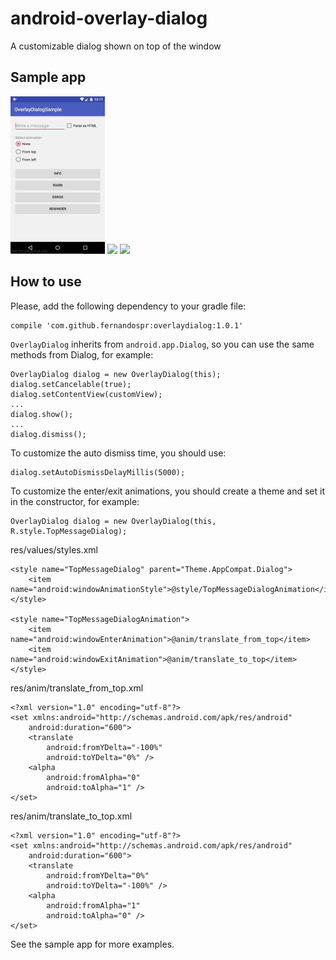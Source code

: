 # android-overlay-dialog
A customizable dialog shown on top of the window

## Sample app

<img src="screenshots/demo_none.gif" width="30%"/> <img src="screenshots/demo_from_top_or_left.gif" width="30%"/> <img src="screenshots/demo_html.gif" width="30%"/>

## How to use
Please, add the following dependency to your gradle file:
```
compile 'com.github.fernandospr:overlaydialog:1.0.1'
```

`OverlayDialog` inherits from `android.app.Dialog`, so you can use the same methods from Dialog, for example:
```
OverlayDialog dialog = new OverlayDialog(this);
dialog.setCancelable(true);
dialog.setContentView(customView);
...
dialog.show();
...
dialog.dismiss();
```

To customize the auto dismiss time, you should use:
```
dialog.setAutoDismissDelayMillis(5000);
```

To customize the enter/exit animations, you should create a theme and set it in the constructor, for example:
```
OverlayDialog dialog = new OverlayDialog(this, R.style.TopMessageDialog);
```

res/values/styles.xml
```
<style name="TopMessageDialog" parent="Theme.AppCompat.Dialog">
    <item name="android:windowAnimationStyle">@style/TopMessageDialogAnimation</item>
</style>

<style name="TopMessageDialogAnimation">
    <item name="android:windowEnterAnimation">@anim/translate_from_top</item>
    <item name="android:windowExitAnimation">@anim/translate_to_top</item>
</style>
```

res/anim/translate_from_top.xml
```
<?xml version="1.0" encoding="utf-8"?>
<set xmlns:android="http://schemas.android.com/apk/res/android"
    android:duration="600">
    <translate
        android:fromYDelta="-100%"
        android:toYDelta="0%" />
    <alpha
        android:fromAlpha="0"
        android:toAlpha="1" />
</set>
```

res/anim/translate_to_top.xml
```
<?xml version="1.0" encoding="utf-8"?>
<set xmlns:android="http://schemas.android.com/apk/res/android"
    android:duration="600">
    <translate
        android:fromYDelta="0%"
        android:toYDelta="-100%" />
    <alpha
        android:fromAlpha="1"
        android:toAlpha="0" />
</set>
```

See the sample app for more examples.
